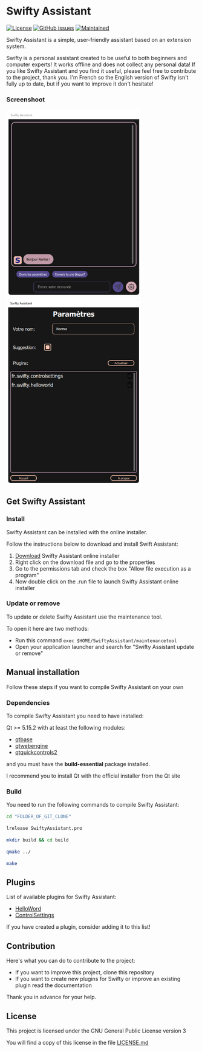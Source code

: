 # Swifty Assistant

[![License](https://img.shields.io/badge/license-GPLv3.0-blue.svg)](https://www.gnu.org/licenses/gpl-3.0.html) [![GitHub issues](https://img.shields.io/github/issues/Swiftapp-hub/Swifty-Assistant.svg)](https://github.com/Swiftapp-hub/Swifty-Assistant/issues) [![Maintained](https://img.shields.io/maintenance/yes/2021.svg)](https://github.com/Swiftapp-hub/Swifty-Assistant/commits/develop)

Swifty Assistant is a simple, user-friendly assistant based on an extension system.

Swifty is a personal assistant created to be useful to both beginners and computer experts!
It works offline and does not collect any personal data!
If you like Swifty Assistant and you find it useful, please feel free to contribute to the project, thank you.
I'm French so the English version of Swifty isn't fully up to date, but if you want to improve it don't hesitate!

### Screenshoot

<img src="screenshot/swifty.png" alt="Capture Swifty Assistant" style="zoom:70%;" /> <img src="screenshot/swifty1.png" alt="Capture Swifty Assistant" style="zoom:70%;" /> 

## Get Swifty Assistant

### Install

Swifty Assistant can be installed with the online installer.

Follow the instructions below to download and install Swift Assistant:

1. [Download](https://github.com/Swiftapp-hub/Swifty-Assistant/releases/) Swifty Assistant online installer
2. Right click on the download file and go to the properties
3. Go to the permissions tab and check the box "Allow file execution as a program"
4. Now double click on the .run file to launch Swifty Assistant online installer

### Update or remove

To update or delete Swifty Assistant use the maintenance tool.

To open it here are two methods:

*   Run this command `exec $HOME/SwiftyAssistant/maintenancetool`
*   Open your application launcher and search for "Swifty Assistant update or remove"

## Manual installation

Follow these steps if you want to compile Swifty Assistant on your own

### Dependencies

To compile Swifty Assistant you need to have installed:

Qt >= 5.15.2 with at least the following modules:

* [qtbase](http://code.qt.io/cgit/qt/qtbase.git)
* [qtwebengine](https://code.qt.io/cgit/qt/qtwebengine.git)
* [qtquickcontrols2](https://code.qt.io/cgit/qt/qtquickcontrols2.git)

and you must have the **build-essential** package installed.

I recommend you to install Qt with the official installer from the Qt site

### Build

You need to run the following commands to compile Swifty Assistant:

```bash
cd "FOLDER_OF_GIT_CLONE"
```

```bash
lrelease SwiftyAssistant.pro
```

```bash
mkdir build && cd build
```

```bash
qmake ../
```

```bash
make
```

## Plugins

List of available plugins for Swifty Assistant:

* [HelloWord](https://github.com/Swiftapp-hub/HelloWorld-Plugin-Swifty-Assistant)
* [ControlSettings](https://github.com/Swiftapp-hub/ControlSettings-Plugin-Swifty-Assistant)

If you have created a plugin, consider adding it to this list!

## Contribution

Here's what you can do to contribute to the project:

* If you want to improve this project, clone this repository
* If you want to create new plugins for Swifty or improve an existing plugin read the documentation

Thank you in advance for your help.

## License

This project is licensed under the GNU General Public License version 3

You will find a copy of this license in the file [LICENSE.md](https://github.com/Swiftapp-hub/Swifty-Assistant/blob/master/LICENSE.md)
